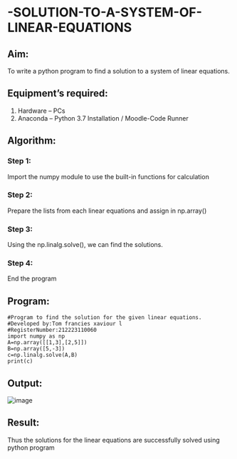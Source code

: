 # -SOLUTION-TO-A-SYSTEM-OF-LINEAR-EQUATIONS
## Aim:
To write a python program to find a solution to a system of linear equations.
## Equipment’s required:
1. 	Hardware – PCs
2. 	Anaconda – Python 3.7 Installation / Moodle-Code Runner
## Algorithm:
### Step 1: 
Import the numpy module to use the built-in functions for calculation
### Step 2: 
Prepare the lists from each linear equations and assign in np.array()
### Step 3: 
Using the np.linalg.solve(), we can find the solutions.
### Step 4: 
End the program
## Program:
```
#Program to find the solution for the given linear equations.
#Developed by:Tom francies xaviour l
#RegisterNumber:212223110060
import numpy as np
A=np.array([[1,3],[2,5]])
B=np.array([5,-3])
c=np.linalg.solve(A,B)
print(c)
```
## Output:
![image](https://github.com/Tomfx03/-SOLUTION-TO-A-SYSTEM-OF-LINEAR-EQUATIONS/assets/101335832/b36ee4ff-4933-4474-b482-95a8fdf41f9e)

## Result: 
Thus the solutions for the linear equations are successfully solved using python program

